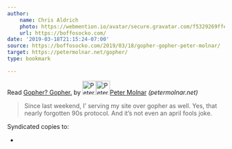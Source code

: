 ```yaml
---
author:
    name: Chris Aldrich
    photo: https://webmention.io/avatar/secure.gravatar.com/f5329269ffe65205eec710dad09b891b6f6f7f7795fc182197922f851b9d0a7e.jpg
    url: https://boffosocko.com/
date: '2019-03-18T21:15:24-07:00'
source: https://boffosocko.com/2019/03/18/gopher-gopher-peter-molnar/
target: https://petermolnar.net/gopher/
type: bookmark

---
```


<span>Read</span> <a href="https://petermolnar.net/gopher/" class="p-name u-url">Gopher? Gopher.</a> by <a href="https://petermolnar.net/" class="h-card p-author"><img class="u-photo" src="https://i2.wp.com/petermolnar.net/favicon.jpg?w=840&amp;ssl=1" alt="Peter Molnar" width="32" height="32" /><img class="u-photo" src="https://i2.wp.com/petermolnar.net/favicon.jpg?w=840&amp;ssl=1" alt="Peter Molnar" width="32" height="32" />Peter Molnar</a> <em>(<span class="p-publication">petermolnar.net</span>)</em>
<blockquote class="e-summary">Since last weekend, I’ serving my site over gopher as well. Yes, that nearly forgotten 90s protocol. And it’s not even an april fools joke.</blockquote>


<span>Syndicated copies to:</span><ul><li><a class="u-syndication" href="https://www.reading.am/p/59WT/https://petermolnar.net/gopher/"> </a></li></ul>